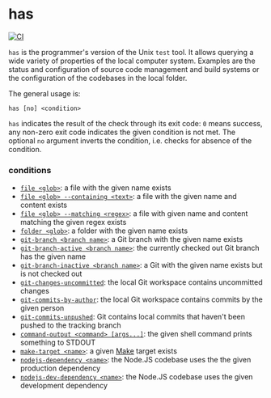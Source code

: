 # has

[![CI](https://github.com/kevgo/has/actions/workflows/ci.yml/badge.svg)](https://github.com/kevgo/has/actions/workflows/ci.yml)

`has` is the programmer's version of the Unix `test` tool. It allows querying a
wide variety of properties of the local computer system. Examples are the status
and configuration of source code management and build systems or the
configuration of the codebases in the local folder.

The general usage is:

```
has [no] <condition>
```

`has` indicates the result of the check through its exit code: `0` means
success, any non-zero exit code indicates the given condition is not met. The
optional `no` argument inverts the condition, i.e. checks for absence of the
condition.

### conditions

- [`file <glob>`](features/file-name.feature): a file with the given name exists
- [`file <glob> --containing <text>`](features/file-content.feature): a file
  with the given name and content exists
- [`file <glob> --matching <regex>`](features/file-content-regex.feature): a
  file with given name and content matching the given regex exists
- [`folder <glob>`](features/folder.feature): a folder with the given name
  exists
- [`git-branch <branch name>`](features/git-branch.feature): a Git branch with
  the given name exists
- [`git-branch-active <branch name>`](features/git-branch-active.feature): the
  currently checked out Git branch has the given name
- [`git-branch-inactive <branch name>`](features/git-branch-inactive.feature): a
  Git with the given name exists but is not checked out
- [`git-changes-uncommitted`](features/git-changes-uncommitted.feature): the
  local Git workspace contains uncommitted changes
- [`git-commits-by-author`](features/git-commits-by-author.feature): the local
  Git workspace contains commits by the given person
- [`git-commits-unpushed`](features/git-commits-unpushed.feature): Git contains
  local commits that haven't been pushed to the tracking branch
- [`command-output <command> [args...]`](features/command-output.feature): the
  given shell command prints something to STDOUT
- [`make-target <name>`](features/make-target.feature): a given
  [Make](https://www.gnu.org/software/make) target exists
- [`nodejs-dependency <name>`](features/node-dependency.feature): the Node.JS
  codebase uses the the given production dependency
- [`nodejs-dev-dependency <name>`](features/node-dependency.feature): the
  Node.JS codebase uses the given development dependency
